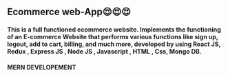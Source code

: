 ## Ecommerce web-App😍😍😍
#### This is a full functioned ecommerce website. Implements the functioning of an E-commerce Website that performs various functions like sign up, logout, add to cart, billing, and much more, developed by using React JS, Redux , Express JS , Node JS , Javascript , HTML , Css, Mongo DB.
#### MERN DEVELOPEMENT 
